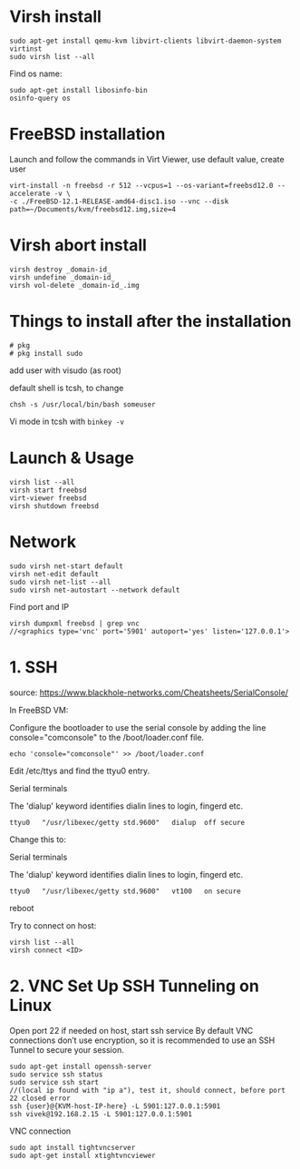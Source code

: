 # Virsh install
```
sudo apt-get install qemu-kvm libvirt-clients libvirt-daemon-system virtinst
sudo virsh list --all
```

Find os name:
```
sudo apt-get install libosinfo-bin
osinfo-query os
```

# FreeBSD installation
Launch and follow the commands in Virt Viewer, use default value, create user
```
virt-install -n freebsd -r 512 --vcpus=1 --os-variant=freebsd12.0 --accelerate -v \
-c ./FreeBSD-12.1-RELEASE-amd64-disc1.iso --vnc --disk path=~/Documents/kvm/freebsd12.img,size=4
```

# Virsh abort install
```
virsh destroy _domain-id_
virsh undefine _domain-id_
virsh vol-delete _domain-id_.img
```

# Things to install after the installation
```
# pkg  
# pkg install sudo
```
add user with visudo (as root)

default shell is tcsh, to change
```
chsh -s /usr/local/bin/bash someuser
```
Vi mode in tcsh with `binkey -v`

# Launch & Usage
```
virsh list --all
virsh start freebsd
virt-viewer freebsd
virsh shutdown freebsd
```
# Network
```
sudo virsh net-start default 
virsh net-edit default
sudo virsh net-list --all
sudo virsh net-autostart --network default
```
Find port and IP
```
virsh dumpxml freebsd | grep vnc
//<graphics type='vnc' port='5901' autoport='yes' listen='127.0.0.1'>
```
# 1. SSH
source: https://www.blackhole-networks.com/Cheatsheets/SerialConsole/

In FreeBSD VM:

Configure the bootloader to use the serial console by adding the line console="comconsole" to the /boot/loader.conf file.
```
echo 'console="comconsole"' >> /boot/loader.conf
```
Edit /etc/ttys and find the ttyu0 entry.

Serial terminals

The 'dialup' keyword identifies dialin lines to login, fingerd etc.
```
ttyu0	"/usr/libexec/getty std.9600"	dialup	off secure
```
Change this to:

Serial terminals

The 'dialup' keyword identifies dialin lines to login, fingerd etc.
```
ttyu0	"/usr/libexec/getty std.9600"	vt100	on secure
```
reboot

Try to connect on host:
```
virsh list --all
virsh connect <ID>
```

# 2. VNC Set Up SSH Tunneling on Linux
Open port 22 if needed on host, start ssh service
By default VNC connections don’t use encryption, so it is recommended to use an SSH Tunnel to secure your session.
```
sudo apt-get install openssh-server
sudo service ssh status    
sudo service ssh start
//(local ip found with "ip a"), test it, should connect, before port 22 closed error
ssh {user}@{KVM-host-IP-here} -L 5901:127.0.0.1:5901
ssh vivek@192.168.2.15 -L 5901:127.0.0.1:5901
```
VNC connection
```
sudo apt install tightvncserver
sudo apt-get install xtightvncviewer


```
